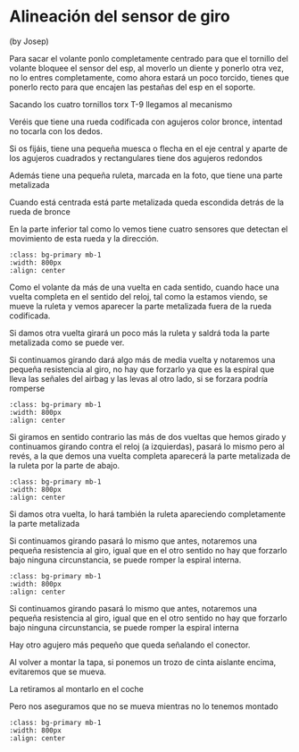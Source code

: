 # Alineación del sensor de giro

(by Josep)

Para sacar el volante ponlo completamente centrado para que el tornillo del
volante bloquee el sensor del esp, al moverlo un diente y ponerlo otra vez, no
lo entres completamente, como ahora estará un poco torcido, tienes que ponerlo
recto para que encajen las pestañas del esp en el soporte.

Sacando los cuatro tornillos torx T-9 llegamos al mecanismo

Veréis que tiene una rueda codificada con agujeros color bronce, intentad no
tocarla con los dedos.

Si os fijáis, tiene una pequeña muesca o flecha en el eje central y aparte de
los agujeros cuadrados y rectangulares tiene dos agujeros redondos

Además tiene una pequeña ruleta, marcada en la foto, que tiene una parte
metalizada

Cuando está centrada está parte metalizada queda escondida detrás de la rueda de
bronce

En la parte inferior tal como lo vemos tiene cuatro sensores que detectan el
movimiento de esta rueda y la dirección.


```{image} ./images/sensor-de-giro/1.png
:class: bg-primary mb-1
:width: 800px
:align: center
```

Como el volante da más de una vuelta en cada sentido, cuando hace una vuelta
completa en el sentido del reloj, tal como la estamos viendo, se mueve la ruleta
y vemos aparecer la parte metalizada fuera de la rueda codificada.

Si damos otra vuelta girará un poco más la ruleta y saldrá toda la parte
metalizada como se puede ver.

Si continuamos girando dará algo más de media vuelta y notaremos una pequeña
resistencia al giro, no hay que forzarlo ya que es la espiral que lleva las
señales del airbag y las levas al otro lado, si se forzara podría romperse


```{image} ./images/sensor-de-giro/2.png
:class: bg-primary mb-1
:width: 800px
:align: center
```

Si giramos en sentido contrario las más de dos vueltas que hemos girado y
continuamos girando contra el reloj (a izquierdas), pasará lo mismo pero al
revés, a la que demos una vuelta completa aparecerá la parte metalizada de la
ruleta por la parte de abajo.

```{image} ./images/sensor-de-giro/3.png
:class: bg-primary mb-1
:width: 800px
:align: center
```

Si damos otra vuelta, lo hará también la ruleta apareciendo completamente la
parte metalizada

Si continuamos girando pasará lo mismo que antes, notaremos una pequeña
resistencia al giro, igual que en el otro sentido no hay que forzarlo bajo
ninguna circunstancia, se puede romper la espiral interna.


```{image} ./images/sensor-de-giro/4.png
:class: bg-primary mb-1
:width: 800px
:align: center
```

Si continuamos girando pasará lo mismo que antes, notaremos una pequeña
resistencia al giro, igual que en el otro sentido no hay que forzarlo bajo
ninguna circunstancia, se puede romper la espiral interna

Hay otro agujero más pequeño que queda señalando el conector.

Al volver a montar la tapa, si ponemos un trozo de cinta aislante encima,
evitaremos que se mueva. 

La retiramos al montarlo en el coche

Pero nos aseguramos que no se mueva mientras no lo tenemos montado


```{image} ./images/sensor-de-giro/5.png
:class: bg-primary mb-1
:width: 800px
:align: center
```
